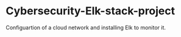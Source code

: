 # Cybersecurity-Elk-stack-project
Configuartion of a cloud network and installing Elk to monitor it. 
